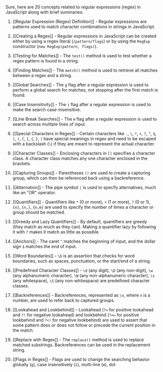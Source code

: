 Sure, here are 20 concepts related to regular expressions (regex) in JavaScript along with brief summaries:

1. [[Regular Expression (Regex) Definition]] - Regular expressions are patterns used to match character combinations in strings in JavaScript.

2. [[Creating a Regex]] - Regular expressions in JavaScript can be created either by using a regex literal (`/pattern/flags`) or by using the `RegExp` constructor (`new RegExp(pattern, flags)`).

3. [[Testing for Matches]] - The `test()` method is used to test whether a regex pattern is found in a string.

4. [[Finding Matches]] - The `match()` method is used to retrieve all matches between a regex and a string.

5. [[Global Searches]] - The `g` flag after a regular expression is used to perform a global search for matches, not stopping after the first match is found.

6. [[Case Insensitivity]] - The `i` flag after a regular expression is used to make the search case-insensitive.

7. [[Line Break Searches]] - The `m` flag after a regular expression is used to search across multiple lines of input.

8. [[Special Characters in Regex]] - Certain characters like `.`, `\`, `*`, `+`, `?`, `^`, `$`, `(`, `)`, `[`, `]`, `{`, `}`, `|` have special meanings in regex and need to be escaped with a backslash (`\`) if they are meant to represent the actual character.

9. [[Character Classes]] - Enclosing characters in `[]` specifies a character class. A character class matches any one character enclosed in the brackets.

10. [[Capturing Groups]] - Parentheses `()` are used to create a capturing group, which can then be referenced back using a backreference.

11. [[Alternation]] - The pipe symbol `|` is used to specify alternatives, much like an "OR" operator.

12. [[Quantifiers]] - Quantifiers like `*` (0 or more), `+` (1 or more), `?` (0 or 1), `{n}`, `{n,}`, `{n,m}` are used to specify the number of times a character or group should be matched.

13. [[Greedy and Lazy Quantifiers]] - By default, quantifiers are greedy (they match as much as they can). Making a quantifier lazy by following it with `?` makes it match as little as possible.

14. [[Anchors]] - The caret `^` matches the beginning of input, and the dollar sign `$` matches the end of input.

15. [[Word Boundaries]] - `\b` is an assertion that checks for word boundaries, such as spaces, punctuation, or the start/end of a string.

16. [[Predefined Character Classes]] - `\d` (any digit), `\D` (any non-digit), `\w` (any alphanumeric character), `\W` (any non-alphanumeric character), `\s` (any whitespace), `\S` (any non-whitespace) are predefined character classes.

17. [[Backreferences]] - Backreferences, represented as `\n`, where `n` is a number, are used to refer back to captured groups.

18. [[Lookahead and Lookbehind]] - Lookahead (`?=` for positive lookahead and `?!` for negative lookahead) and lookbehind (`?<=` for positive lookbehind and `?<!` for negative lookbehind) are used to assert that some pattern does or does not follow or precede the current position in the match.

19. [[Replace with Regex]] - The `replace()` method is used to replace matched substrings. Backreferences can be used in the replacement string.

20. [[Flags in Regex]] - Flags are used to change the searching behavior globally (`g`), case insensitively (`i`), multi-line (`m`), dot